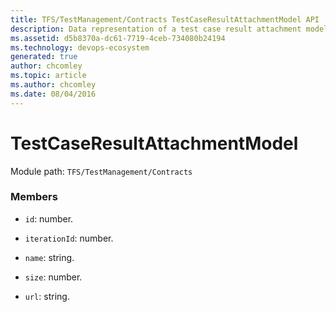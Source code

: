 ```yaml
---
title: TFS/TestManagement/Contracts TestCaseResultAttachmentModel API | Extensions for Azure DevOps Services
description: Data representation of a test case result attachment model.
ms.assetid: d5b8370a-dc61-7719-4ceb-734080b24194
ms.technology: devops-ecosystem
generated: true
author: chcomley
ms.topic: article
ms.author: chcomley
ms.date: 08/04/2016
---
```


# TestCaseResultAttachmentModel

Module path: `TFS/TestManagement/Contracts`


### Members

* `id`: number. 

* `iterationId`: number. 

* `name`: string. 

* `size`: number. 

* `url`: string. 

